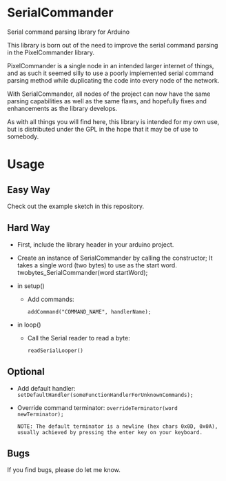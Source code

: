 SerialCommander
===============

Serial command parsing library for Arduino


This library is born out of the need to improve the serial command parsing in the PixelCommander library.

PixelCommander is a single node in an intended larger internet of things, 
and as such it seemed silly to use a poorly implemented serial command parsing method
while duplicating the code into every node of the network.

With SerialCommander, all nodes of the project can now have the same parsing capabilities as well as the same flaws, 
and hopefully fixes and enhancements as the library develops.

As with all things you will find here, this library is intended for my own use,
but is distributed under the GPL in the hope that it may be of use to somebody.



Usage
=====

Easy Way
--------
Check out the example sketch in this repository.

Hard Way
--------
- First, include the library header in your arduino project.
- Create an instance of SerialCommander by calling the constructor; It takes a single word (two bytes) to use as the start word.
      twobytes_SerialCommander(word startWord);
      
- in setup()
  - Add commands:
      ```
      addCommand("COMMAND_NAME", handlerName);
      ```
      
- in loop()
  - Call the Serial reader to read a byte:
      ```
      readSerialLooper()
      ```
      
Optional
--------
- Add default handler:
      ```
      setDefaultHandler(someFunctionHandlerForUnknownCommands);
      ```
- Override command terminator:
      ```
      overrideTerminator(word newTerminator);
      ```

      NOTE: The default terminator is a newline (hex chars 0x0D, 0x0A), 
      usually achieved by pressing the enter key on your keyboard.


Bugs
----
If you find bugs, please do let me know.
